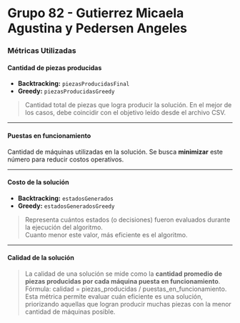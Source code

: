 # Grupo 82 - Gutierrez Micaela Agustina y Pedersen Angeles #



### Métricas Utilizadas

#### Cantidad de piezas producidas
- **Backtracking:** `piezasProducidasFinal`  
- **Greedy:** `piezasProducidasGreedy`

> Cantidad total de piezas que logra producir la solución. En el mejor de los casos, debe coincidir con el objetivo leído desde el archivo CSV.

---

#### Puestas en funcionamiento
Cantidad de máquinas utilizadas en la solución. Se busca **minimizar** este número para reducir costos operativos.

---

#### Costo de la solución
- **Backtracking:** `estadosGenerados`  
- **Greedy:** `estadosGeneradosGreedy`

> Representa cuántos estados (o decisiones) fueron evaluados durante la ejecución del algoritmo.  
> Cuanto menor este valor, más eficiente es el algoritmo.

---

#### Calidad de la solución
> La calidad de una solución se mide como la **cantidad promedio de piezas producidas por cada máquina puesta en funcionamiento**.
> Fórmula: calidad = piezas_producidas / puestas_en_funcionamiento. 
> Esta métrica permite evaluar cuán eficiente es una solución, priorizando aquellas que logran producir muchas piezas con la menor cantidad de máquinas posible.
